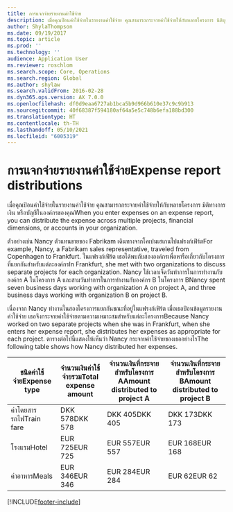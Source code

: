 ```yaml
---
title: การแจกจ่ายรายงานค่าใช้จ่าย
description: เมื่อคุณป้อนค่าใช้จ่ายในรายงานค่าใช้จ่าย คุณสามารถกระจายค่าใช้จ่ายให้กับหลายโครงการ นิติบุคคล หรือบัญชีในองค์กรของคุณ
author: ShylaThompson
ms.date: 09/19/2017
ms.topic: article
ms.prod: ''
ms.technology: ''
audience: Application User
ms.reviewer: roschlom
ms.search.scope: Core, Operations
ms.search.region: Global
ms.author: shylaw
ms.search.validFrom: 2016-02-28
ms.dyn365.ops.version: AX 7.0.0
ms.openlocfilehash: df0d9eaa6727ab1bca5b9d966b610e37c9c9b913
ms.sourcegitcommit: 40f68387f594180af64a5e5c748b6efa188bd300
ms.translationtype: HT
ms.contentlocale: th-TH
ms.lasthandoff: 05/10/2021
ms.locfileid: "6005319"
---
```

# <a name="expense-report-distributions"></a><span data-ttu-id="87b20-103">การแจกจ่ายรายงานค่าใช้จ่าย</span><span class="sxs-lookup"><span data-stu-id="87b20-103">Expense report distributions</span></span>

<span data-ttu-id="87b20-104">เมื่อคุณป้อนค่าใช้จ่ายในรายงานค่าใช้จ่าย คุณสามารถกระจายค่าใช้จ่ายให้กับหลายโครงการ มิติทางการเงิน หรือบัญชีในองค์กรของคุณ</span><span class="sxs-lookup"><span data-stu-id="87b20-104">When you enter expenses on an expense report, you can distribute the expense across multiple projects, financial dimensions, or accounts in your organization.</span></span>

<span data-ttu-id="87b20-105">ตัวอย่างเช่น Nancy ตัวแทนขายของ Fabrikam เดินทางจากโคเปนเฮเกนไปแฟรงก์เฟิร์ต</span><span class="sxs-lookup"><span data-stu-id="87b20-105">For example, Nancy, a Fabrikam sales representative, traveled from Copenhagen to Frankfurt.</span></span> <span data-ttu-id="87b20-106">ในแฟรงก์เฟิร์ต เธอได้พบกับสององค์กรเพื่อหารือเกี่ยวกับโครงการที่แยกกันสำหรับแต่ละองค์กร</span><span class="sxs-lookup"><span data-stu-id="87b20-106">In Frankfurt, she met with two organizations to discuss separate projects for each organization.</span></span> <span data-ttu-id="87b20-107">Nancy ใช้เวลาเจ็ดวันทำการในการทำงานกับองค์กร A ในโครงการ A และสามวันทำการในการทำงานกับองค์กร B ในโครงการ B</span><span class="sxs-lookup"><span data-stu-id="87b20-107">Nancy spent seven business days working with organization A on project A, and three business days working with organization B on project B.</span></span>

<span data-ttu-id="87b20-108">เนื่องจาก Nancy ทำงานในสองโครงการแยกกันขณะที่อยู่ในแฟรงก์เฟิร์ต เมื่อเธอป้อนข้อมูลรายงานค่าใช้จ่าย เธอจึงกระจายค่าใช้จ่ายตามความเหมาะสมสำหรับแต่ละโครงการ</span><span class="sxs-lookup"><span data-stu-id="87b20-108">Because Nancy worked on two separate projects when she was in Frankfurt, when she enters her expense report, she distributes her expenses as appropriate for each project.</span></span> <span data-ttu-id="87b20-109">ตารางต่อไปนี้แสดงให้เห็นว่า Nancy กระจายค่าใช้จ่ายของเธออย่างไร</span><span class="sxs-lookup"><span data-stu-id="87b20-109">The following table shows how Nancy distributed her expenses.</span></span>


| <span data-ttu-id="87b20-110">ชนิดค่าใช้จ่าย</span><span class="sxs-lookup"><span data-stu-id="87b20-110">Expense type</span></span> | <span data-ttu-id="87b20-111">จำนวนเงินค่าใช้จ่ายรวม</span><span class="sxs-lookup"><span data-stu-id="87b20-111">Total expense amount</span></span>|<span data-ttu-id="87b20-112">จำนวนเงินที่กระจายสำหรับโครงการ A</span><span class="sxs-lookup"><span data-stu-id="87b20-112">Amount distributed to project A</span></span>| <span data-ttu-id="87b20-113">จำนวนเงินที่กระจายสำหรับโครงการ B</span><span class="sxs-lookup"><span data-stu-id="87b20-113">Amount distributed to project B</span></span> |
|--------------|---------------------|-------------------------------|---------------------------------|
|<span data-ttu-id="87b20-114">ค่าโดยสารรถไฟ</span><span class="sxs-lookup"><span data-stu-id="87b20-114">Train fare</span></span>   |<span data-ttu-id="87b20-115">DKK 578</span><span class="sxs-lookup"><span data-stu-id="87b20-115">DKK 578</span></span>              |<span data-ttu-id="87b20-116">DKK 405</span><span class="sxs-lookup"><span data-stu-id="87b20-116">DKK 405</span></span>                        |<span data-ttu-id="87b20-117">DKK 173</span><span class="sxs-lookup"><span data-stu-id="87b20-117">DKK 173</span></span>                          |
|<span data-ttu-id="87b20-118">โรงแรม</span><span class="sxs-lookup"><span data-stu-id="87b20-118">Hotel</span></span>         |<span data-ttu-id="87b20-119">EUR 725</span><span class="sxs-lookup"><span data-stu-id="87b20-119">EUR 725</span></span>              |<span data-ttu-id="87b20-120">EUR 557</span><span class="sxs-lookup"><span data-stu-id="87b20-120">EUR 557</span></span>                        |<span data-ttu-id="87b20-121">EUR 168</span><span class="sxs-lookup"><span data-stu-id="87b20-121">EUR 168</span></span>                          |
|<span data-ttu-id="87b20-122">ค่าอาหาร</span><span class="sxs-lookup"><span data-stu-id="87b20-122">Meals</span></span>         |<span data-ttu-id="87b20-123">EUR 346</span><span class="sxs-lookup"><span data-stu-id="87b20-123">EUR 346</span></span>              |<span data-ttu-id="87b20-124">EUR 284</span><span class="sxs-lookup"><span data-stu-id="87b20-124">EUR 284</span></span>                        |<span data-ttu-id="87b20-125">EUR 62</span><span class="sxs-lookup"><span data-stu-id="87b20-125">EUR 62</span></span>                           |



[!INCLUDE[footer-include](../includes/footer-banner.md)]
